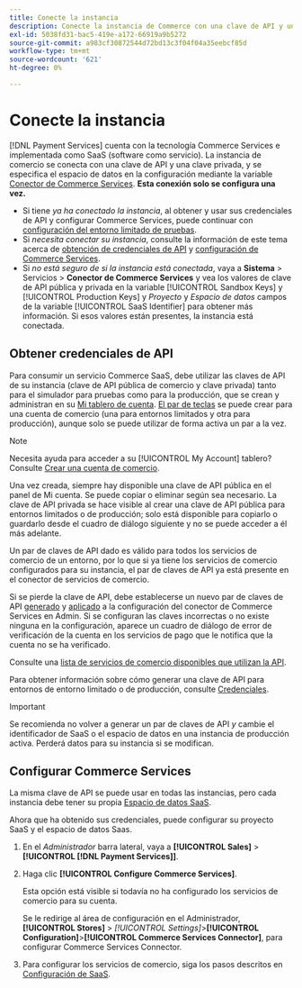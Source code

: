 ```yaml
---
title: Conecte la instancia
description: Conecte la instancia de Commerce con una clave de API y una clave privada, y especifique el espacio de datos en la configuración.
exl-id: 5038fd31-bac5-419e-a172-66919a9b5272
source-git-commit: a983cf30872544d72bd13c3f04f04a35eebcf85d
workflow-type: tm+mt
source-wordcount: '621'
ht-degree: 0%

---
```


# Conecte la instancia

[!DNL Payment Services] cuenta con la tecnología Commerce Services e implementada como SaaS (software como servicio). La instancia de comercio se conecta con una clave de API y una clave privada, y se especifica el espacio de datos en la configuración mediante la variable [Conector de Commerce Services](https://experienceleague.adobe.com/docs/commerce-merchant-services/user-guides/saas.html). **Esta conexión solo se configura una vez.**

* Si tiene *ya ha conectado la instancia*, al obtener y usar sus credenciales de API y configurar Commerce Services, puede continuar con [configuración del entorno limitado de pruebas](https://experienceleague.adobe.com/docs/commerce-merchant-services/payment-services/get-started/sandbox.html).
* Si *necesita conectar su instancia*, consulte la información de este tema acerca de [obtención de credenciales de API](#obtain-api-credentials) y [configuración de Commerce Services](#configure-commerce-services).
* Si *no está seguro de si la instancia está conectada*, vaya a **Sistema** > Servicios > **Conector de Commerce Services** y vea los valores de clave de API pública y privada en la variable [!UICONTROL Sandbox Keys] y [!UICONTROL Production Keys] y *Proyecto* y *Espacio de datos* campos de la variable [!UICONTROL SaaS Identifier] para obtener más información. Si esos valores están presentes, la instancia está conectada.

## Obtener credenciales de API

Para consumir un servicio Commerce SaaS, debe utilizar las claves de API de su instancia (clave de API pública de comercio y clave privada) tanto para el simulador para pruebas como para la producción, que se crean y administran en su [Mi tablero de cuenta](https://account.magento.com/customer/account/login). [El par de teclas](https://docs.magento.com/user-guide/configuration/services/saas.html) se puede crear para una cuenta de comercio (una para entornos limitados y otra para producción), aunque solo se puede utilizar de forma activa un par a la vez.

>[!NOTE]
>
>Necesita ayuda para acceder a su [!UICONTROL My Account] tablero? Consulte [Crear una cuenta de comercio](https://docs.magento.com/user-guide/magento/magento-account-create.html).

Una vez creada, siempre hay disponible una clave de API pública en el panel de Mi cuenta. Se puede copiar o eliminar según sea necesario. La clave de API privada se hace visible al crear una clave de API pública para entornos limitados o de producción; solo está disponible para copiarlo o guardarlo desde el cuadro de diálogo siguiente y no se puede acceder a él más adelante.

Un par de claves de API dado es válido para todos los servicios de comercio de un entorno, por lo que si ya tiene los servicios de comercio configurados para su instancia, el par de claves de API ya está presente en el conector de servicios de comercio.

Si se pierde la clave de API, debe establecerse un nuevo par de claves de API [generado](https://experienceleague.adobe.com/docs/commerce-merchant-services/payment-services/get-started/connect.html#generate-an-api-key-and-private-key) y [aplicado](https://experienceleague.adobe.com/docs/commerce-merchant-services/payment-services/get-started/connect.html#configure-saas-project) a la configuración del conector de Commerce Services en Admin. Si se configuran las claves incorrectas o no existe ninguna en la configuración, aparece un cuadro de diálogo de error de verificación de la cuenta en los servicios de pago que le notifica que la cuenta no se ha verificado.

Consulte una [lista de servicios de comercio disponibles que utilizan la API](https://docs.magento.com/user-guide/system/saas.html#available-services).

Para obtener información sobre cómo generar una clave de API para entornos de entorno limitado o de producción, consulte [Credenciales](https://experienceleague.adobe.com/docs/commerce-merchant-services/user-guides/saas.html#apikey).

>[!IMPORTANT]
>Se recomienda no volver a generar un par de claves de API *y* cambie el identificador de SaaS o el espacio de datos en una instancia de producción activa. Perderá datos para su instancia si se modifican.

## Configurar Commerce Services

La misma clave de API se puede usar en todas las instancias, pero cada instancia debe tener su propia [Espacio de datos SaaS](https://experienceleague.adobe.com/docs/commerce-merchant-services/user-guides/saas.html#saasenv).

Ahora que ha obtenido sus credenciales, puede configurar su proyecto SaaS y el espacio de datos Saas.

1. En el _Administrador_ barra lateral, vaya a **[!UICONTROL Sales]** > **[!UICONTROL [!DNL Payment Services]]**.
1. Haga clic **[!UICONTROL Configure Commerce Services]**.

   Esta opción está visible si todavía no ha configurado los servicios de comercio para su cuenta.

   Se le redirige al área de configuración en el Administrador, **[!UICONTROL Stores]** > _[!UICONTROL Settings]_>**[!UICONTROL Configuration]**>**[!UICONTROL Commerce Services Connector]**, para configurar Commerce Services Connector.

1. Para configurar los servicios de comercio, siga los pasos descritos en [Configuración de SaaS](https://experienceleague.adobe.com/docs/commerce-merchant-services/payment-services/get-started/connect.html#configure-commerce-services).
